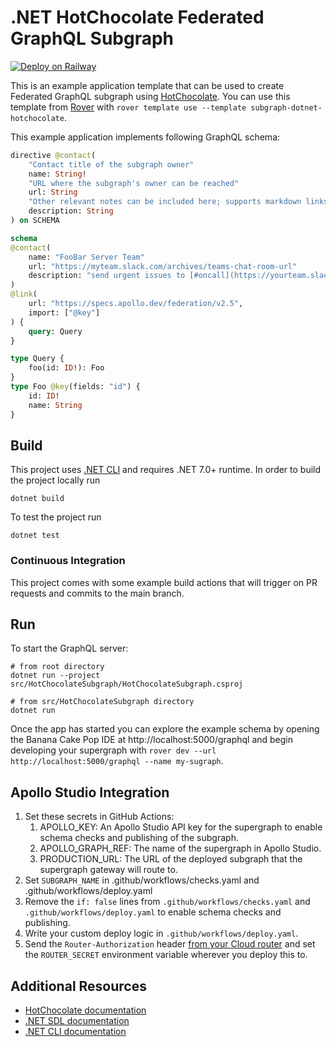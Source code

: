# .NET HotChocolate Federated GraphQL Subgraph

[![Deploy on Railway](https://railway.app/button.svg)](https://railway.app/new/template/Jomu73?referralCode=xsbY2R)

This is an example application template that can be used to create Federated GraphQL subgraph using [HotChocolate](https://chillicream.com/docs/hotchocolate/v13). You can use this template from [Rover](https://www.apollographql.com/docs/rover/commands/template/) with `rover template use --template subgraph-dotnet-hotchocolate`.

This example application implements following GraphQL schema:

```graphql
directive @contact(
    "Contact title of the subgraph owner"
    name: String!
    "URL where the subgraph's owner can be reached"
    url: String
    "Other relevant notes can be included here; supports markdown links"
    description: String
) on SCHEMA

schema
@contact(
    name: "FooBar Server Team"
    url: "https://myteam.slack.com/archives/teams-chat-room-url"
    description: "send urgent issues to [#oncall](https://yourteam.slack.com/archives/oncall)"
)
@link(
    url: "https://specs.apollo.dev/federation/v2.5",
    import: ["@key"]
) {
    query: Query
}

type Query {
    foo(id: ID!): Foo
}
type Foo @key(fields: "id") {
    id: ID!
    name: String
}
```

## Build

This project uses [.NET CLI](https://learn.microsoft.com/en-us/dotnet/core/tools/) and requires .NET 7.0+ runtime. In order to build the project locally run

```shell
dotnet build
```

To test the project run

```shell
dotnet test
```

### Continuous Integration

This project comes with some example build actions that will trigger on PR requests and commits to the main branch.

## Run

To start the GraphQL server:

```shell script
# from root directory
dotnet run --project src/HotChocolateSubgraph/HotChocolateSubgraph.csproj

# from src/HotChocolateSubgraph directory
dotnet run
```

Once the app has started you can explore the example schema by opening the Banana Cake Pop IDE at http://localhost:5000/graphql and begin developing your supergraph with `rover dev --url http://localhost:5000/graphql --name my-sugraph`.

## Apollo Studio Integration

1. Set these secrets in GitHub Actions:
    1. APOLLO_KEY: An Apollo Studio API key for the supergraph to enable schema checks and publishing of the
       subgraph.
    2. APOLLO_GRAPH_REF: The name of the supergraph in Apollo Studio.
    3. PRODUCTION_URL: The URL of the deployed subgraph that the supergraph gateway will route to.
2. Set `SUBGRAPH_NAME` in .github/workflows/checks.yaml and .github/workflows/deploy.yaml
3. Remove the `if: false` lines from `.github/workflows/checks.yaml` and `.github/workflows/deploy.yaml` to enable schema checks and publishing.
4. Write your custom deploy logic in `.github/workflows/deploy.yaml`.
5. Send the `Router-Authorization` header [from your Cloud router](https://www.apollographql.com/docs/graphos/routing/cloud-configuration#managing-secrets) and set the `ROUTER_SECRET` environment variable wherever you deploy this to.

## Additional Resources

* [HotChocolate documentation](https://chillicream.com/docs/hotchocolate/v13)
* [.NET SDL documentation](https://learn.microsoft.com/en-us/dotnet/core/sdk)
* [.NET CLI documentation](https://learn.microsoft.com/en-us/dotnet/core/tools/)
